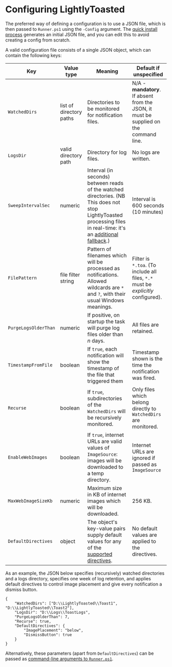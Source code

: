 # Configuring LightlyToasted

The preferred way of defining a configuration is to use a JSON file, which is then passed to `Runner.ps1` using the `-Config` argument.  The [quick install process](quick_install.md) generates an initial JSON file, and you can edit this to avoid creating a config from scratch.

A valid configuration file consists of a single JSON object, which can contain the following keys:

| Key | Value type | Meaning | Default if unspecified
|---------------|------|---------|---------|
| `WatchedDirs` | list of directory paths | Directories to be monitored for notification files. | N/A - **mandatory**. If absent from the JSON, it must be supplied on the command line. |
| `LogsDir` | valid directory path | Directory for log files. | No logs are written. |
| `SweepIntervalSec` | numeric | Interval (in seconds) between reads of the watched directories.  (NB This does not stop LightlyToasted processing files in real-time: it's an [additional fallback](internals.md#detecting-notification-files).)| Interval is 600 seconds (10 minutes) |
| `FilePattern` | file filter string | Pattern of filenames which will be processed as notifications.  Allowed wildcards are `*` and `?`, with their usual Windows meanings. | Filter is `*.toa`. (To include all files, `*.*` must be *explicitly* configured). |
| `PurgeLogsOlderThan` | numeric | If positive, on startup the task will purge log files older than *n* days. | All files are retained. |
| `TimestampFromFile` | boolean | If `true`, each notification will show the timestamp of the file that triggered them | Timestamp shown is the time the notification was fired. |
| `Recurse` | boolean | If `true`, subdirectories of the `WatchedDirs` will be recursively monitored. | Only files which belong directly to `WatchedDirs` are monitored. |
| `EnableWebImages` | boolean | If `true`, internet URLs are valid values of `ImageSource`: images will be downloaded to a temp directory. | Internet URLs are ignored if passed as `ImageSource` |
| `MaxWebImageSizeKb` | numeric | Maximum size in KB of internet images which will be downloaded. | 256 KB. | 
| `DefaultDirectives` | object | The object's key-value pairs supply default values for any of the [supported directives](directives_summary.md). | No default values are applied to the directives. |

As an example, the JSON below specifies (recursively) watched directories and a logs directory, specifies one week of log retention, and applies default directives to control image placement and give every notification a dismiss button.

    {
        "WatchedDirs": ["D:\\LightlyToasted\\Toast1", "D:\\LightlyToasted\\Toast2"],
        "LogsDir": "D:\\Logs\\ToastLogs",
        "PurgeLogsOlderThan": 7,
        "Recurse": true,
        "DefaultDirectives": {
            "ImagePlacement": "below",
            "DismissButton": true
        }
    }

Alternatively, these parameters (apart from `DefaultDirectives`) can be passed as [command-line arguments to `Runner.ps1`](how_to_run.md#running-from-the-command-line).
